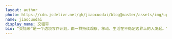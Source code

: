 ```yaml
---
layout: author
photo: https://cdn.jsdelivr.net/gh/jiaocuodai/blog@master/assets/img/uploads/profile.JPG
name: jiaocuodai
display_name: 交错带
bio: “交错带”是一个边境写作计划，由一群持续观察、移动、生活在不稳定边界上的人发起。它关注语言、身体、身份在现实缝隙中的错位与重组，也关注在不稳定生活中寻求可能的尝试。
---
```

